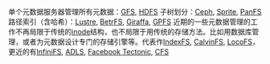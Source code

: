 单个元数据服务器管理所有元数据：[GFS](https://static.googleusercontent.com/media/research.google.com/en//archive/gfs-sosp2003.pdf), [HDFS](https://ieeexplore.ieee.org/stamp/stamp.jsp?tp=&arnumber=5496972)
子树划分：[Ceph](https://www.ssrc.ucsc.edu/media/pubs/6ebbf2736ae06c66f1293b5e431082410f41f83f.pdf), [Sprite](https://ieeexplore.ieee.org/stamp/stamp.jsp?tp=&arnumber=16), [PanFS](https://www.usenix.org/legacy/events/fast08/tech/full_papers/welch/welch.pdf)
路径索引（含哈希）：[Lustre](https://www.landley.net/kdocs/mirror/ols2003.pdf#page=380), [BetrFS](https://www.usenix.org/system/files/conference/fast15/fast15-paper-jannen_william.pdf), [Giraffa](https://www.usenix.org/system/files/login/articles/login_summer17_05_shvachko.pdf), [GPFS](https://cse.buffalo.edu/faculty/tkosar/cse710_spring14/papers/gpfs.pdf)
近期的一些元数据管理的工作不再局限于传统的[inode](https://en.wikipedia.org/wiki/Inode)结构，也不局限于用传统的存储方法。比如用数据库管理，或者为元数据设计专门的存储引擎等。代表作[IndexFS](https://ieeexplore.ieee.org/stamp/stamp.jsp?tp=&arnumber=7013007), [CalvinFS](https://www.usenix.org/system/files/conference/fast15/fast15-paper-thomson.pdf), [LocoFS](http://118.190.133.23/lisiyang.pdf)，更近的有[InfiniFS](https://www.usenix.org/system/files/fast22-lv.pdf), [ADLS](https://dl.acm.org/doi/pdf/10.1145/3035918.3056100), [Facebook Tectonic](https://www.usenix.org/system/files/fast21-pan.pdf), [CFS](https://dl.acm.org/doi/pdf/10.1145/3552326.3587443)

